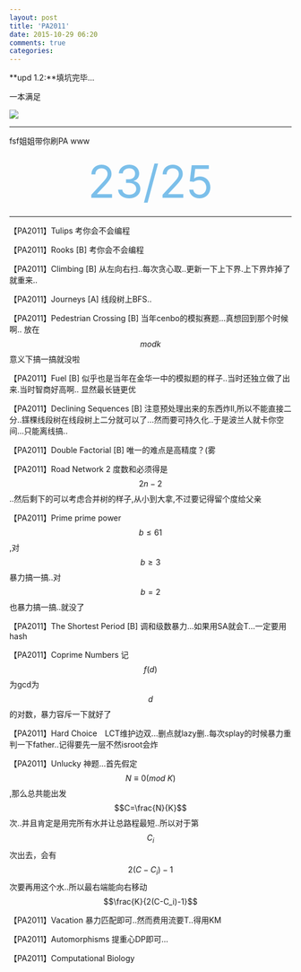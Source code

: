```yaml
---
layout: post
title: 'PA2011'
date: 2015-10-29 06:20
comments: true
categories: 
---
```


**upd 1.2:**填坑完毕...

一本满足

![](http://7xoz7t.com1.z0.glb.clouddn.com/QQ%E5%9B%BE%E7%89%8720160102145408.png)

---


fsf姐姐带你刷PA www


<div align="center"><span style="font-size:80px;color:#7bbfea;"   >23/25</span></p></div>



<script type="text/javascript" src="http://cdn.mathjax.org/mathjax/latest/MathJax.js?config=default"></script>
<!--more-->

---
【PA2011】Tulips 考你会不会编程

【PA2011】Rooks [B] 考你会不会编程

【PA2011】Climbing [B] 从左向右扫..每次贪心取..更新一下上下界.上下界炸掉了就重来..

【PA2011】Journeys [A] 线段树上BFS..

【PA2011】Pedestrian Crossing [B] 当年cenbo的模拟赛题...真想回到那个时候啊.. 放在$$mod k$$意义下搞一搞就没啦

【PA2011】Fuel [B]   似乎也是当年在金华一中的模拟题的样子..当时还独立做了出来.当时智商好高啊..   显然最长链更优

【PA2011】Declining Sequences [B] 注意预处理出来的东西炸ll,所以不能直接二分..鏼棵线段树在线段树上二分就可以了...然而要可持久化..于是波兰人就卡你空间...只能离线搞..

【PA2011】Double Factorial [B] 唯一的难点是高精度？(雾

【PA2011】Road Network 2 度数和必须得是$$2n-2$$..然后剩下的可以考虑合并树的样子,从小到大拿,不过要记得留个度给父亲

【PA2011】Prime prime power $$b \leq 61$$,对$$ b \geq 3$$暴力搞一搞..对$$b=2$$也暴力搞一搞..就没了

【PA2011】The Shortest Period [B] 调和级数暴力...如果用SA就会T...一定要用hash

【PA2011】Coprime Numbers 记$$f(d)$$为gcd为$$d$$的对数，暴力容斥一下就好了

【PA2011】Hard Choice　LCT维护边双...删点就lazy删..每次splay的时候暴力重判一下father..记得要先一层不然isroot会炸

【PA2011】Unlucky 神题...首先假定$$N \equiv 0 (mod ~ K)$$,那么总共能出发$$C=\frac{N}{K}$$次..并且肯定是用完所有水并让总路程最短..所以对于第$$C_i$$次出去，会有$$2(C-C_i)-1$$次要再用这个水..所以最右端能向右移动$$\frac{K}{2(C-C_i)-1}$$

【PA2011】Vacation 暴力匹配即可..然而费用流要T..得用KM

【PA2011】Automorphisms 提重心DP即可...

【PA2011】Computational Biology